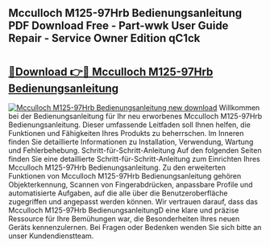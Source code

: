 ## Mcculloch M125-97Hrb Bedienungsanleitung PDF Download Free - Part-wwk User Guide Repair - Service Owner Edition qC1ck

# <h2><a href="http://df1u5nq.blite.top/?on=Mcculloch+M125-97Hrb+Bedienungsanleitung">🔗Download 👉🔴 Mcculloch M125-97Hrb Bedienungsanleitung</a></h2>

[![Mcculloch M125-97Hrb Bedienungsanleitung new download](https://i.imgur.com/lujVjoI.png)](http://df1u5nq.blite.top/?on=Mcculloch+M125-97Hrb+Bedienungsanleitung)
Willkommen bei der Bedienungsanleitung für Ihr neu erworbenes Mcculloch M125-97Hrb Bedienungsanleitung. Dieser umfassende Leitfaden soll Ihnen helfen, die Funktionen und Fähigkeiten Ihres Produkts zu beherrschen. Im Inneren finden Sie detaillierte Informationen zu Installation, Verwendung, Wartung und Fehlerbehebung. Schritt-für-Schritt-Anleitung Auf den folgenden Seiten finden Sie eine detaillierte Schritt-für-Schritt-Anleitung zum Einrichten Ihres Mcculloch M125-97Hrb Bedienungsanleitung. Zu den erweiterten Funktionen von Mcculloch M125-97Hrb Bedienungsanleitung gehören Objekterkennung, Scannen von Fingerabdrücken, anpassbare Profile und automatisierte Aufgaben, auf die alle über die Benutzeroberfläche zugegriffen und angepasst werden können. Wir vertrauen darauf, dass das Mcculloch M125-97Hrb BedienungsanleitungD eine klare und präzise Ressource für Ihre Bemühungen war, die Besonderheiten Ihres neuen Geräts kennenzulernen. Bei Fragen oder Bedenken wenden Sie sich bitte an unser Kundendienstteam.
